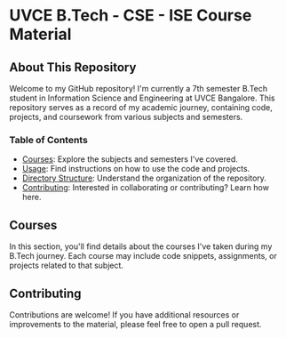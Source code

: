# UVCE B.Tech - CSE - ISE Course Material

## About This Repository

Welcome to my GitHub repository! I'm currently a 7th semester B.Tech student in Information Science and Engineering at UVCE Bangalore. This repository serves as a record of my academic journey, containing code, projects, and coursework from various subjects and semesters.

### Table of Contents

- [Courses](#courses): Explore the subjects and semesters I've covered.
- [Usage](#usage): Find instructions on how to use the code and projects.
- [Directory Structure](#directory-structure): Understand the organization of the repository.
- [Contributing](#contributing): Interested in collaborating or contributing? Learn how here.


## Courses

In this section, you'll find details about the courses I've taken during my B.Tech journey. Each course may include code snippets, assignments, or projects related to that subject.

## Contributing
Contributions are welcome! If you have additional resources or improvements to the material, please feel free to open a pull request.
